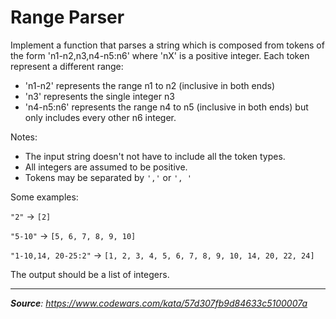 # Range Parser

Implement a function that parses a string which is composed from tokens of the form 'n1-n2,n3,n4-n5:n6' where 'nX' is a positive integer. Each token represent a different range:

- 'n1-n2' represents the range n1 to n2 (inclusive in both ends)
- 'n3' represents the single integer n3
- 'n4-n5:n6' represents the range n4 to n5 (inclusive in both ends) but only includes every other n6 integer.

Notes:
- The input string doesn't not have to include all the token types.
- All integers are assumed to be positive.
- Tokens may be separated by `','` or `', '`

Some examples:

`"2"` -> `[2]`

`"5-10"` -> `[5, 6, 7, 8, 9, 10]`

`"1-10,14, 20-25:2"` -> `[1, 2, 3, 4, 5, 6, 7, 8, 9, 10, 14, 20, 22, 24]`


The output should be a list of integers.

---

_**Source**: https://www.codewars.com/kata/57d307fb9d84633c5100007a_

